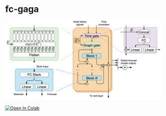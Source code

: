 # fc-gaga

<p align="center">
  <img width="600"  src=./fig/model.png>
</p>

[![Open In Colab](https://colab.research.google.com/assets/colab-badge.svg)](https://github.com/boreshkinai/fc-gaga/blob/master/FC_GAGA.ipynb)
